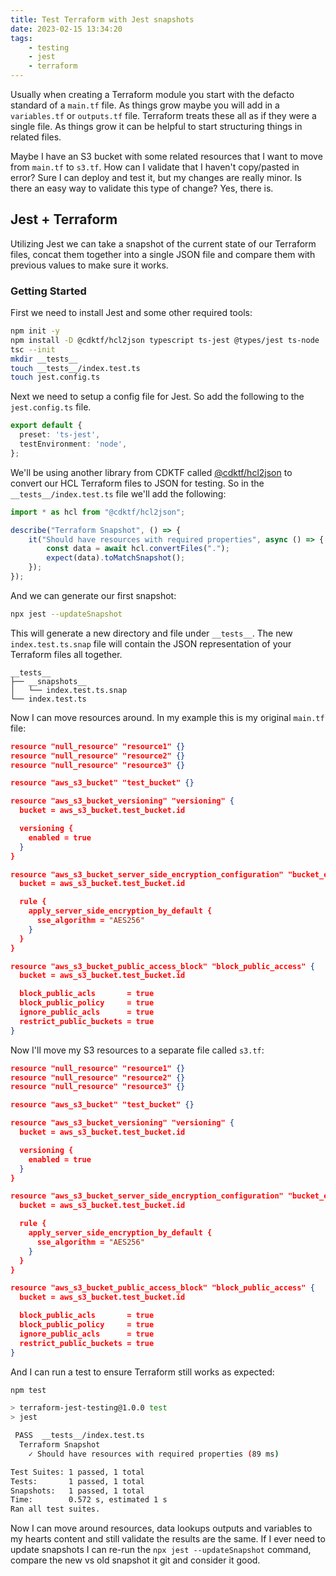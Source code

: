 ```yaml
---
title: Test Terraform with Jest snapshots
date: 2023-02-15 13:34:20
tags:
    - testing
    - jest
    - terraform
---
```


Usually when creating a Terraform module you start with the defacto standard of a `main.tf` file. As things grow maybe you will add in a `variables.tf` or `outputs.tf` file. Terraform treats these all as if they were a single file. As things grow it can be helpful to start structuring things in related files.

Maybe I have an S3 bucket with some related resources that I want to move from `main.tf` to `s3.tf`. How can I validate that I haven't copy/pasted in error? Sure I can deploy and test it, but my changes are really minor. Is there an easy way to validate this type of change? Yes, there is.

## Jest + Terraform

Utilizing Jest we can take a snapshot of the current state of our Terraform files, concat them together into a single JSON file and compare them with previous values to make sure it works.

### Getting Started

First we need to install Jest and some other required tools:

```bash
npm init -y
npm install -D @cdktf/hcl2json typescript ts-jest @types/jest ts-node
tsc --init
mkdir __tests__
touch __tests__/index.test.ts
touch jest.config.ts
```

Next we need to setup a config file for Jest. So add the following to the `jest.config.ts` file.

```typescript jest.config.ts
export default {
  preset: 'ts-jest',
  testEnvironment: 'node',
};
```

We'll be using another library from CDKTF called [@cdktf/hcl2json](https://www.npmjs.com/package/@cdktf/hcl2json) to convert our HCL Terraform files to JSON for testing. So in the `__tests__/index.test.ts` file we'll add the following:

```typescript index.test.ts
import * as hcl from "@cdktf/hcl2json";

describe("Terraform Snapshot", () => {
    it("Should have resources with required properties", async () => {
        const data = await hcl.convertFiles(".");
        expect(data).toMatchSnapshot();
    });
});
```

And we can generate our first snapshot:

```bash
npx jest --updateSnapshot
```

This will generate a new directory and file under `__tests__`. The new `index.test.ts.snap` file will contain the JSON representation of your Terraform files all together.

```
__tests__
├── __snapshots__
│   └── index.test.ts.snap
└── index.test.ts
```

Now I can move resources around. In my example this is my original `main.tf` file:

```json main.tf
resource "null_resource" "resource1" {}
resource "null_resource" "resource2" {}
resource "null_resource" "resource3" {}

resource "aws_s3_bucket" "test_bucket" {}

resource "aws_s3_bucket_versioning" "versioning" {
  bucket = aws_s3_bucket.test_bucket.id

  versioning {
    enabled = true
  }
}

resource "aws_s3_bucket_server_side_encryption_configuration" "bucket_encryption" {
  bucket = aws_s3_bucket.test_bucket.id

  rule {
    apply_server_side_encryption_by_default {
      sse_algorithm = "AES256"
    }
  }
}

resource "aws_s3_bucket_public_access_block" "block_public_access" {
  bucket = aws_s3_bucket.test_bucket.id

  block_public_acls       = true
  block_public_policy     = true
  ignore_public_acls      = true
  restrict_public_buckets = true
}
```

Now I'll move my S3 resources to a separate file called `s3.tf`:

```json main.tf
resource "null_resource" "resource1" {}
resource "null_resource" "resource2" {}
resource "null_resource" "resource3" {}
```

```json s3.tf
resource "aws_s3_bucket" "test_bucket" {}

resource "aws_s3_bucket_versioning" "versioning" {
  bucket = aws_s3_bucket.test_bucket.id

  versioning {
    enabled = true
  }
}

resource "aws_s3_bucket_server_side_encryption_configuration" "bucket_encryption" {
  bucket = aws_s3_bucket.test_bucket.id

  rule {
    apply_server_side_encryption_by_default {
      sse_algorithm = "AES256"
    }
  }
}

resource "aws_s3_bucket_public_access_block" "block_public_access" {
  bucket = aws_s3_bucket.test_bucket.id

  block_public_acls       = true
  block_public_policy     = true
  ignore_public_acls      = true
  restrict_public_buckets = true
}
```

And I can run a test to ensure Terraform still works as expected:

```bash
npm test

> terraform-jest-testing@1.0.0 test
> jest

 PASS  __tests__/index.test.ts
  Terraform Snapshot
    ✓ Should have resources with required properties (89 ms)

Test Suites: 1 passed, 1 total
Tests:       1 passed, 1 total
Snapshots:   1 passed, 1 total
Time:        0.572 s, estimated 1 s
Ran all test suites.
```

Now I can move around resources, data lookups outputs and variables to my hearts content and still validate the results are the same. If I ever need to update snapshots I can re-run the `npx jest --updateSnapshot` command, compare the new vs old snapshot it git and consider it good.
